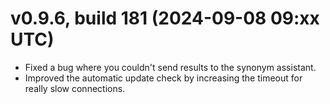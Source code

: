 # v0.9.6, build 181 (2024-09-08 09:xx UTC)
- Fixed a bug where you couldn't send results to the synonym assistant.
- Improved the automatic update check by increasing the timeout for really slow connections.